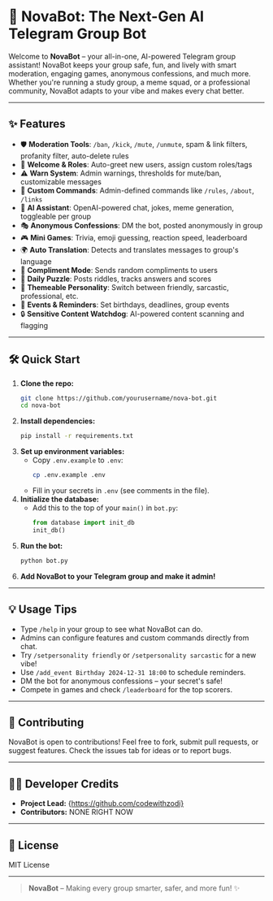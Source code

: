 # 🚀 NovaBot: The Next-Gen AI Telegram Group Bot

Welcome to **NovaBot** – your all-in-one, AI-powered Telegram group assistant! NovaBot keeps your group safe, fun, and lively with smart moderation, engaging games, anonymous confessions, and much more. Whether you're running a study group, a meme squad, or a professional community, NovaBot adapts to your vibe and makes every chat better.

---

## ✨ Features

- 🛡️ **Moderation Tools**: `/ban`, `/kick`, `/mute`, `/unmute`, spam & link filters, profanity filter, auto-delete rules
- 👋 **Welcome & Roles**: Auto-greet new users, assign custom roles/tags
- ⚠️ **Warn System**: Admin warnings, thresholds for mute/ban, customizable messages
- 📝 **Custom Commands**: Admin-defined commands like `/rules`, `/about`, `/links`
- 🤖 **AI Assistant**: OpenAI-powered chat, jokes, meme generation, toggleable per group
- 🎭 **Anonymous Confessions**: DM the bot, posted anonymously in group
- 🎮 **Mini Games**: Trivia, emoji guessing, reaction speed, leaderboard
- 🌍 **Auto Translation**: Detects and translates messages to group's language
- 💌 **Compliment Mode**: Sends random compliments to users
- 🧩 **Daily Puzzle**: Posts riddles, tracks answers and scores
- 🎨 **Themeable Personality**: Switch between friendly, sarcastic, professional, etc.
- 📅 **Events & Reminders**: Set birthdays, deadlines, group events
- 🔒 **Sensitive Content Watchdog**: AI-powered content scanning and flagging

---

## 🛠️ Quick Start

1. **Clone the repo:**
   ```bash
   git clone https://github.com/yourusername/nova-bot.git
   cd nova-bot
   ```
2. **Install dependencies:**
   ```bash
   pip install -r requirements.txt
   ```
3. **Set up environment variables:**
   - Copy `.env.example` to `.env`:
     ```bash
     cp .env.example .env
     ```
   - Fill in your secrets in `.env` (see comments in the file).
4. **Initialize the database:**
   - Add this to the top of your `main()` in `bot.py`:
     ```python
     from database import init_db
     init_db()
     ```
5. **Run the bot:**
   ```bash
   python bot.py
   ```
6. **Add NovaBot to your Telegram group and make it admin!**

---

## 💡 Usage Tips

- Type `/help` in your group to see what NovaBot can do.
- Admins can configure features and custom commands directly from chat.
- Try `/setpersonality friendly` or `/setpersonality sarcastic` for a new vibe!
- Use `/add_event Birthday 2024-12-31 18:00` to schedule reminders.
- DM the bot for anonymous confessions – your secret's safe!
- Compete in games and check `/leaderboard` for the top scorers.

---

## 🤝 Contributing

NovaBot is open to contributions! Feel free to fork, submit pull requests, or suggest features. Check the issues tab for ideas or to report bugs.

---

## 👨‍💻 Developer Credits
- **Project Lead:** {https://github.com/codewithzodi}
- **Contributors:** NONE RIGHT NOW

---

## 📄 License
MIT License

---

> **NovaBot** – Making every group smarter, safer, and more fun! ✨ 
